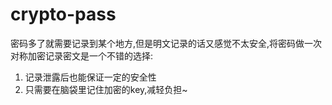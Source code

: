 # crypto-pass
密码多了就需要记录到某个地方,但是明文记录的话又感觉不太安全,将密码做一次对称加密记录密文是一个不错的选择:
1. 记录泄露后也能保证一定的安全性
2. 只需要在脑袋里记住加密的key,减轻负担~
